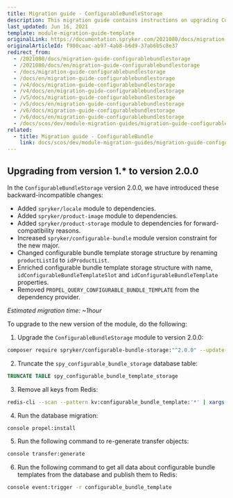 ```yaml
---
title: Migration guide - ConfigurableBundleStorage
description: This migration guide contains instructions on upgrading ConfigurableBundleStorage to the newer major version.
last_updated: Jun 16, 2021
template: module-migration-guide-template
originalLink: https://documentation.spryker.com/2021080/docs/migration-guide-configurablebundlestorage
originalArticleId: f980caac-ab97-4ab8-b6d9-37ab6b5c8e37
redirect_from:
  - /2021080/docs/migration-guide-configurablebundlestorage
  - /2021080/docs/en/migration-guide-configurablebundlestorage
  - /docs/migration-guide-configurablebundlestorage
  - /docs/en/migration-guide-configurablebundlestorage
  - /v4/docs/migration-guide-configurablebundlestorage
  - /v4/docs/en/migration-guide-configurablebundlestorage
  - /v5/docs/migration-guide-configurablebundlestorage
  - /v5/docs/en/migration-guide-configurablebundlestorage
  - /v6/docs/migration-guide-configurablebundlestorage
  - /v6/docs/en/migration-guide-configurablebundlestorage
  - /docs/scos/dev/module-migration-guides/migration-guide-configurablebundlestorage.html
related:
  - title: Migration guide - ConfigurableBundle
    link: docs/scos/dev/module-migration-guides/migration-guide-configurablebundle.html
---
```


## Upgrading from version 1.* to version 2.0.0

In the `ConfigurableBundleStorage` version 2.0.0, we have introduced these backward-incompatible changes:

* Added `spryker/locale` module to dependencies.
* Added `spryker/product-image` module to dependencies.
* Added `spryker/product-storage` module to dependencies for forward-compatibility reasons.
* Increased `spryker/configurable-bundle` module version constraint for the new major.
* Changed configurable bundle template storage structure by renaming `productListId` to `idProductList`.
* Enriched configurable bundle template storage structure with name, `idConfigurableBundleTemplateSlot` and `idConfigurableBundleTemplate` properties.
* Removed `PROPEL_QUERY_CONFIGURABLE_BUNDLE_TEMPLATE` from the dependency provider.

*Estimated migration time: ~1hour*

To upgrade to the new version of the module, do the following:

1. Upgrade the `ConfigurableBundleStorage` module to version 2.0.0:

```bash
composer require spryker/configurable-bundle-storage:"^2.0.0" --update-with-dependencies
```

2. Truncate the `spy_configurable_bundle_storage` database table:

```sql
TRUNCATE TABLE spy_configurable_bundle_template_storage
```

3. Remove all keys from Redis:

```bash
redis-cli --scan --pattern kv:configurable_bundle_template:'*' | xargs redis-cli unlink
```

4. Run the database migration:

```bash
console propel:install
```

5. Run the following command to re-generate transfer objects:

```bash
console transfer:generate
```

6. Run the following command to get all data about configurable bundle templates from the database and publish them to Redis:

```bash
console event:trigger -r configurable_bundle_template
```
